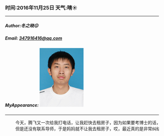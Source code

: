 ### 时间:2016年11月25日 天气:晴:sunny:
-----
#####   Author:冬之晓:confounded:
#####   Email: 347916416@qq.com
#####   MyAppearance: ![MyAppearance](../MyPicture.JPG "我的头像")
----------

<pre>
    今天，腾飞又一次给我打电话，让我赶快去租房子，因为如果要考博士的话，已经非常晚啦，我觉得有道理，
    但是还没有联系导师，于是妈妈就不让我去租房子，哎，最近真的是非常纠结啊！
</pre>